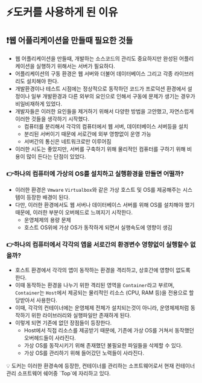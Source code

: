 # ⚡️도커를 사용하게 된 이유

## ❗️웹 어플리케이션을 만들때 필요한 것들

- 웹 어플리케이션을 만들때, 개발하는 소스코드의 관리도 중요하지만 완성된 어플리케이션을 실행하기 위해서는 서버가 필요하다.
- 어플리케이션의 구동 환경은 웹 서버와 더불어 데이터베이스 그리고 각종 라이브러리도 설치해야 한다.
- 개발환경이나 테스트 시점에는 정상적으로 동작하던 코드가 프로덕션 환경에서 설정이나 일부 개발환경과 다른 외부의 요인으로 인해서 구동에 문제가 생기는 경우가 비일비재하게 있었다.
- 개발자들은 이러한 요인들을 제거하기 위해서 다양한 방법을 고안했고, 자연스럽게 이러한 것들을 생각하기 시작했다.
  - 컴퓨터를 분리해서 각각의 컴퓨터에서 웹 서버, 데이터베이스 서버등을 설치
  - 분리된 서버이기 때문에 서로간에 외부 영향없이 운영 가능
  - 서버간의 통신은 네트워크로만 이루어짐
- 이러한 시도는 좋았지만, 서버를 구축하기 위해 물리적인 컴퓨터를 구하기 위해 비용이 많이 든다는 단점이 있었다.

### 👉하나의 컴퓨터에 가상의 OS를 설치하고 실행환경을 만들면 어떨까?

- 이러한 환경은 `Vmware` `Virtualbox`와 같은 가상 호스트 및 OS를 제공해주는 시스템이 등장한 배경이 된다.
- 다만, 이러한 환경에서도 웹 서버나 데이터베이스 서버를 위해 OS를 설치해야 했기 때문에, 이러한 부분이 오버헤드로 느껴지기 시작한다.
  - 운영체제의 용량 문제
  - 호스트 OS위에 가상 OS가 동작하게 되면서 실행속도에 영향이 생김

### 👉하나의 컴퓨터에서 각각의 앱을 서로간의 환경변수 영향없이 실행할수 없을까?

- 호스트 환경에서 각각의 앱이 동작하는 환경을 격리하고, 상호간에 영향이 없도록 한다.
- 이때 동작하는 환경을 나누기 위한 격리된 영역을 `Container`라고 부르며, `Container`는 `Host`에서 제공되는 물리적인 리소스 (CPU, RAM 등)을 전용으로 할당받아서 사용한다.
- 이때, 각각의 컨테이너에는 운영체제 전체가 설치되는것이 아니라, 운영체제처럼 동작하기 위한 라이브러리와 실행파일만 존재하게 된다.
- 이렇게 되면 기존에 없던 장점들이 등장한다.
  - Host에서 직접 리소스를 제공받기 때문에, 기존에 가상 OS를 거쳐서 동작했던 오버헤드들이 사라진다.
  - 가상 OS를 동작시키기 위해 존재했던 불필요한 파일들을 삭제할 수 있다.
  - 가상 OS를 관리하기 위해 들어갔던 노력들이 사라진다.

<aside>
💡 도커는 이러한 환경속에 등장한, 컨테이너를 관리하는 소프트웨어로서 현재 컨테이너 관리 소프트웨어 쉐어중 `Top`에 자리하고 있다.

</aside>
